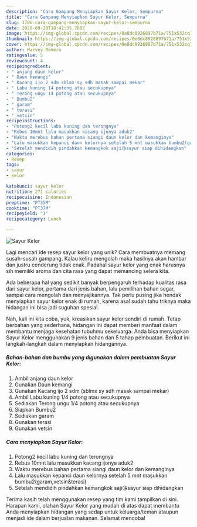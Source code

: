 ```yaml
---
description: "Cara Gampang Menyiapkan Sayur Kelor, Sempurna"
title: "Cara Gampang Menyiapkan Sayur Kelor, Sempurna"
slug: 1706-cara-gampang-menyiapkan-sayur-kelor-sempurna
date: 2020-09-20T18:42:35.760Z
image: https://img-global.cpcdn.com/recipes/0e8dc8926897b71a/751x532cq70/sayur-kelor-foto-resep-utama.jpg
thumbnail: https://img-global.cpcdn.com/recipes/0e8dc8926897b71a/751x532cq70/sayur-kelor-foto-resep-utama.jpg
cover: https://img-global.cpcdn.com/recipes/0e8dc8926897b71a/751x532cq70/sayur-kelor-foto-resep-utama.jpg
author: Harvey Romero
ratingvalue: 5
reviewcount: 4
recipeingredient:
- " anjang daun kelor"
- " Daun kemangi"
- " Kacang ijo 2 sdm sblmx sy sdh masak sampai mekar"
- " Labu kuning 14 potong atau secukupnya"
- " Terong ungu 14 potong atau secukupnya"
- " Bumbu2"
- " garam"
- " terasi"
- " vetsin"
recipeinstructions:
- "Potong2 kecil labu kuning dan terongnya"
- "Rebus 10mnt lalu masukkan kacang ijonya aduk2"
- "Waktu merebus bahan pertama siangi daun kelor dan kemanginya"
- "Lalu masukkan kepanci daun kelornya setelah 5 mnt masukkan bumbu2(garam,vetsin&amp;terasi)"
- "Setelah mendidih pindahkan kemangkok saji😘sayur siap dihidangkan"
categories:
- Resep
tags:
- sayur
- kelor

katakunci: sayur kelor 
nutrition: 271 calories
recipecuisine: Indonesian
preptime: "PT35M"
cooktime: "PT37M"
recipeyield: "1"
recipecategory: Lunch

---
```



![Sayur Kelor](https://img-global.cpcdn.com/recipes/0e8dc8926897b71a/751x532cq70/sayur-kelor-foto-resep-utama.jpg)

Lagi mencari ide resep sayur kelor yang unik? Cara membuatnya memang susah-susah gampang. Kalau keliru mengolah maka hasilnya akan hambar dan justru cenderung tidak enak. Padahal sayur kelor yang enak harusnya sih memiliki aroma dan cita rasa yang dapat memancing selera kita.

Ada beberapa hal yang sedikit banyak berpengaruh terhadap kualitas rasa dari sayur kelor, pertama dari jenis bahan, lalu pemilihan bahan segar, sampai cara mengolah dan menyajikannya. Tak perlu pusing jika hendak menyiapkan sayur kelor enak di rumah, karena asal sudah tahu triknya maka hidangan ini bisa jadi suguhan spesial.




Nah, kali ini kita coba, yuk, kreasikan sayur kelor sendiri di rumah. Tetap berbahan yang sederhana, hidangan ini dapat memberi manfaat dalam membantu menjaga kesehatan tubuhmu sekeluarga. Anda bisa menyiapkan Sayur Kelor menggunakan 9 jenis bahan dan 5 tahap pembuatan. Berikut ini langkah-langkah dalam menyiapkan hidangannya.

<!--inarticleads1-->

##### Bahan-bahan dan bumbu yang digunakan dalam pembuatan Sayur Kelor:

1. Ambil  anjang daun kelor
1. Gunakan  Daun kemangi
1. Gunakan  Kacang ijo 2 sdm (sblmx sy sdh masak sampai mekar)
1. Ambil  Labu kuning 1/4 potong atau secukupnya
1. Sediakan  Terong ungu 1/4 potong atau secukupnya
1. Siapkan  Bumbu2
1. Sediakan  garam
1. Gunakan  terasi
1. Gunakan  vetsin




<!--inarticleads2-->

##### Cara menyiapkan Sayur Kelor:

1. Potong2 kecil labu kuning dan terongnya
1. Rebus 10mnt lalu masukkan kacang ijonya aduk2
1. Waktu merebus bahan pertama siangi daun kelor dan kemanginya
1. Lalu masukkan kepanci daun kelornya setelah 5 mnt masukkan bumbu2(garam,vetsin&amp;terasi)
1. Setelah mendidih pindahkan kemangkok saji😘sayur siap dihidangkan




Terima kasih telah menggunakan resep yang tim kami tampilkan di sini. Harapan kami, olahan Sayur Kelor yang mudah di atas dapat membantu Anda menyiapkan hidangan yang sedap untuk keluarga/teman ataupun menjadi ide dalam berjualan makanan. Selamat mencoba!

